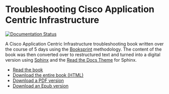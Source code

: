 Troubleshooting Cisco Application Centric Infrastructure
========================================================

[![Documentation Status](https://readthedocs.org/projects/aci-troubleshooting-book/badge/?version=latest)](https://readthedocs.org/projects/aci-troubleshooting-book/?badge=latest)

A Cisco Application Centric Infrastructure troubleshooting book written over
the course of 5 days using the [Booksprint](http://www.booksprints.net/)
methodology.  The content of the book was then converted over to restructured
text and turned into a digital version  using 
[Sphinx](http://sphinx-doc.org/) and the
[Read the Docs Theme](https://github.com/snide/sphinx_rtd_theme) for Sphinx.

* [Read the book](http://aci-troubleshooting-book.readthedocs.org/en/latest/)
* [Download the entire book (HTML)](http://readthedocs.org/projects/aci-troubleshooting-book/downloads/htmlzip/latest/)
* [Download a PDF version](http://readthedocs.org/projects/aci-troubleshooting-book/downloads/pdf/latest/)
* [Download an Epub version](http://readthedocs.org/projects/aci-troubleshooting-book/downloads/epub/latest/)
